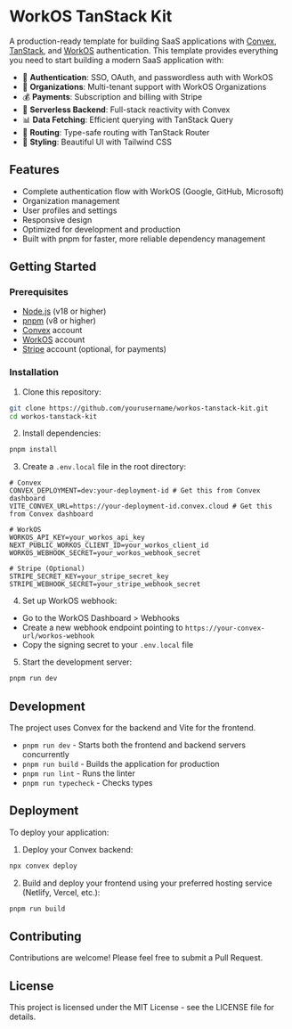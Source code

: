 # WorkOS TanStack Kit

A production-ready template for building SaaS applications with [Convex](https://convex.dev), [TanStack](https://tanstack.com), and [WorkOS](https://workos.com) authentication. This template provides everything you need to start building a modern SaaS application with:

- 🔐 **Authentication**: SSO, OAuth, and passwordless auth with WorkOS
- 🏢 **Organizations**: Multi-tenant support with WorkOS Organizations
- 💰 **Payments**: Subscription and billing with Stripe
- 🚀 **Serverless Backend**: Full-stack reactivity with Convex
- 📊 **Data Fetching**: Efficient querying with TanStack Query
- 🧭 **Routing**: Type-safe routing with TanStack Router
- 🎨 **Styling**: Beautiful UI with Tailwind CSS

## Features

- Complete authentication flow with WorkOS (Google, GitHub, Microsoft)
- Organization management
- User profiles and settings
- Responsive design
- Optimized for development and production
- Built with pnpm for faster, more reliable dependency management

## Getting Started

### Prerequisites

- [Node.js](https://nodejs.org/) (v18 or higher)
- [pnpm](https://pnpm.io/installation) (v8 or higher)
- [Convex](https://docs.convex.dev/quickstart) account
- [WorkOS](https://workos.com/) account
- [Stripe](https://stripe.com/) account (optional, for payments)

### Installation

1. Clone this repository:

```bash
git clone https://github.com/yourusername/workos-tanstack-kit.git
cd workos-tanstack-kit
```

2. Install dependencies:

```bash
pnpm install
```

3. Create a `.env.local` file in the root directory:

```
# Convex
CONVEX_DEPLOYMENT=dev:your-deployment-id # Get this from Convex dashboard
VITE_CONVEX_URL=https://your-deployment-id.convex.cloud # Get this from Convex dashboard

# WorkOS
WORKOS_API_KEY=your_workos_api_key
NEXT_PUBLIC_WORKOS_CLIENT_ID=your_workos_client_id
WORKOS_WEBHOOK_SECRET=your_workos_webhook_secret

# Stripe (Optional)
STRIPE_SECRET_KEY=your_stripe_secret_key
STRIPE_WEBHOOK_SECRET=your_stripe_webhook_secret
```

4. Set up WorkOS webhook:

- Go to the WorkOS Dashboard > Webhooks
- Create a new webhook endpoint pointing to `https://your-convex-url/workos-webhook`
- Copy the signing secret to your `.env.local` file

5. Start the development server:

```bash
pnpm run dev
```

## Development

The project uses Convex for the backend and Vite for the frontend. 

- `pnpm run dev` - Starts both the frontend and backend servers concurrently
- `pnpm run build` - Builds the application for production
- `pnpm run lint` - Runs the linter
- `pnpm run typecheck` - Checks types

## Deployment

To deploy your application:

1. Deploy your Convex backend:

```bash
npx convex deploy
```

2. Build and deploy your frontend using your preferred hosting service (Netlify, Vercel, etc.):

```bash
pnpm run build
```

## Contributing

Contributions are welcome! Please feel free to submit a Pull Request.

## License

This project is licensed under the MIT License - see the LICENSE file for details.
